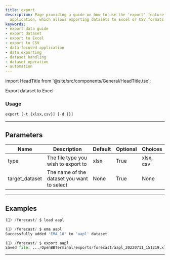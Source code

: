 ```yaml
---
title: export
description: Page providing a guide on how to use the 'export' feature of a data-focused
  application, which allows exporting datasets to Excel or CSV formats.
keywords:
- export data guide
- export dataset
- export to Excel
- export to CSV
- data-focused application
- data exporting
- dataset handling
- dataset operation
- automation
---
```


import HeadTitle from '@site/src/components/General/HeadTitle.tsx';

<HeadTitle title="forecast /export - Reference | OpenBB Terminal Docs" />

Export dataset to Excel

### Usage

```python
export [-t {xlsx,csv}] [-d {}]
```

---

## Parameters

| Name | Description | Default | Optional | Choices |
| ---- | ----------- | ------- | -------- | ------- |
| type | The file type you wish to export to | xlsx | True | xlsx, csv |
| target_dataset | The name of the dataset you want to select | None | True | None |


---

## Examples

```python
(🦋) /forecast/ $ load aapl

(🦋) /forecast/ $ ema aapl
Successfully added 'EMA_10' to 'aapl' dataset

(🦋) /forecast/ $ export aapl
Saved file: .../OpenBBTerminal/exports/forecast/aapl_20220711_151219.xlsx
```
---
